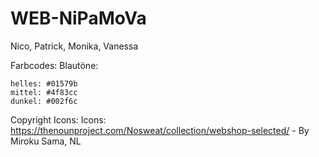 # WEB-NiPaMoVa
Nico, Patrick, Monika, Vanessa


Farbcodes:
    Blautöne:
    
    helles: #01579b
    mittel: #4f83cc
    dunkel: #002f6c



Copyright Icons:
Icons:   https://thenounproject.com/Nosweat/collection/webshop-selected/  -  By Miroku Sama, NL 


